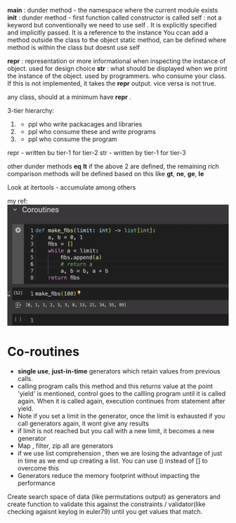 __main__ : dunder method - the namespace where the current module exists
__init__ : dunder method - first function called constructor is called
self : not a keyword but conventionally we need to use self . It is explicitly specified and implicitly passed. It is a reference to the instance
You ccan add a method outside the class to the object
static method, can be defined where method is within the class but doesnt use self

__repr__ : representation or more informational when inspecting the instance of object. used for design choice
__str__ : what should be displayed when we print the instance of the object. used by programmers. who consume your class. If this is not implemented, it takes the __repr__ output. vice versa is not true.

any class, should at a minimum have __repr__ .

3-tier hierarchy:
1. - ppl who write packacages and libraries
2. - ppl who consume these and write programs
3. - ppl who consume the program

repr - written bu tier-1 for tier-2
str - written by tier-1 for tier-3

other dunder methods
 __eq__
 __lt__ 
 if the above 2 are defined, the remaining rich comparison methods will be defined based on this like __gt__, __ne__, __ge__, __le__

 Look at itertools - accumulate among others

 my ref:
 ![alt text](image.png)

# Co-routines 
 - **single use**, **just-in-time** generators which retain values from previous calls. 
 - calling program calls this method and this returns value at the point 'yield' is mentioned, control goes to the callling program until it is called again. When it is called again, execution continues from statement after yield.
 - Note if you set a limit in the generator, once the limit is exhausted if you call generators again, it wont give any results
 - if limit is not reached but you call with a new limit, it becomes a new generator
 - Map , filter, zip all are generators
 - if we use list comprehension , then we are losing the advantage of just in time as we end up creating a list. You can use () instead of [] to overcome this
 - Generators reduce the memory footprint without impacting the performance

 Create search space of data (like permutations output) as generators and create function to validate this against the constraints / validator(like checking agaisnt keylog in euler79) until you get values that match.